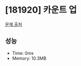 # [181920] 카운트 업

[문제 출처](https://school.programmers.co.kr/learn/courses/30/lessons/181920)

## 성능

- Time: 0ms
- Memory: 10.3MB